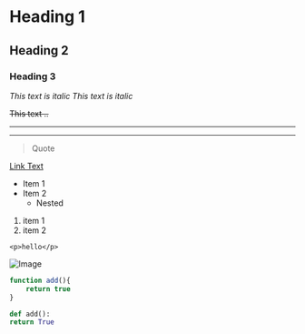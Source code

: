 <!-- Headings -->
# Heading 1
## Heading 2
### Heading 3
<!-- 4, 5 & 6 -->

<!-- Italics -->
*This text is italic*
_This text is italic_

<!-- Strong -->
<!-- Double italics -->

<!-- Strikethrough -->
~~This text ..~~

---
___

> Quote

<!-- Links -->
[Link Text](http://google.com)

<!-- Ul -->
* Item 1
* Item 2
    * Nested

<!-- Ol -->
1. item 1
1. item 2

<!-- inline code block -->
`<p>hello</p>`

<!-- images -->
![Image](https://markdown-here.com/img/icon256.png)


<!-- Github Markdown -->
<!-- code blocks -->
```javascript
function add(){
    return true
}
```

```python
def add():
return True
```